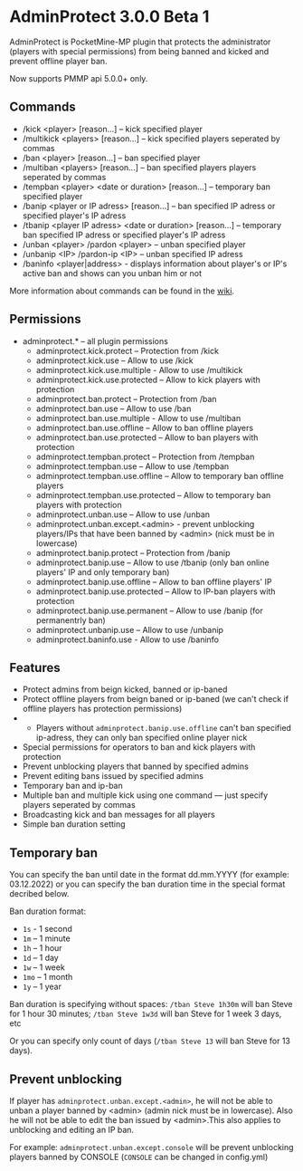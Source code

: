 # AdminProtect 3.0.0 Beta 1

AdminProtect is PocketMine-MP plugin that protects the administrator (players with special permissions) from being banned and kicked and prevent offline player ban.

Now supports PMMP api 5.0.0+ only.

## Commands

- /kick &lt;player&gt; [reason...] – kick specified player
- /multikick &lt;players&gt; [reason...] – kick specified players seperated by commas
- /ban &lt;player&gt; [reason...] – ban specified player
- /multiban &lt;players&gt; [reason...] – ban specified players players seperated by commas
- /tempban &lt;player&gt; &lt;date or duration&gt; [reason...] – temporary ban specified player
- /banip &lt;player or IP adress&gt; [reason...] – ban specified IP adress or specified player's IP adress
- /tbanip &lt;player IP adress&gt; &lt;date or duration&gt; [reason...] – temporary ban specified IP adress or specified player's IP adress
- /unban &lt;player&gt; /pardon &lt;player&gt; – unban specified player
- /unbanip &lt;IP&gt; /pardon-ip &lt;IP&gt; – unban specified IP adress
- /baninfo &lt;player|address&gt; - displays information about player's or IP's active ban and shows can you unban him or not
  
More information about commands can be found in the [wiki](https://github.com/WeekThor/AdminProtect/wiki/Commands).
  
## Permissions

- adminprotect.* – all plugin permissions
  - adminprotect.kick.protect – Protection from /kick
  - adminprotect.kick.use – Allow to use /kick
  - adminprotect.kick.use.multiple - Allow to use /multikick
  - adminprotect.kick.use.protected – Allow to kick players with protection
  - adminprotect.ban.protect – Protection from /ban
  - adminprotect.ban.use – Allow to use /ban
  - adminprotect.ban.use.multiple - Allow to use /multiban
  - adminprotect.ban.use.offline – Allow to ban offline players
  - adminprotect.ban.use.protected – Allow to ban players with protection
  - adminprotect.tempban.protect – Protection from /tempban
  - adminprotect.tempban.use – Allow to use /tempban
  - adminprotect.tempban.use.offline – Allow to temporary ban offline players
  - adminprotect.tempban.use.protected – Allow to temporary ban players with protection
  - adminprotect.unban.use – Allow to use /unban
  - adminprotect.unban.except.&lt;admin&gt; - prevent unblocking players/IPs that have been banned by &lt;admin&gt; (nick must be in lowercase)
  - adminprotect.banip.protect – Protection from /banip
  - adminprotect.banip.use – Allow to use /tbanip (only ban online players' IP and only temporary ban)
  - adminprotect.banip.use.offline – Allow to ban offline players' IP
  - adminprotect.banip.use.protected – Allow to IP-ban players with protection
  - adminprotect.banip.use.permanent – Allow to use /banip (for permanentrly ban)
  - adminprotect.unbanip.use – Allow to use /unbanip
  - adminprotect.baninfo.use - Allow to use /baninfo

## Features

- Protect admins from beign kicked, banned or ip-baned
- Protect offline players from beign baned or ip-baned (we can't check if offline players has protection permissions)
- - Players without ```adminprotect.banip.use.offline``` can't ban specified ip-adress, they can only ban specified online player nick
- Special permissions for operators to ban and kick players with protection
- Prevent unblocking players that banned by specified admins
- Prevent editing bans issued by specified admins
- Temporary ban and ip-ban
- Multiple ban and multiple kick using one command — just specify players seperated by commas
- Broadcasting kick and ban messages for all players
- Simple ban duration setting 
  
## Temporary ban

You can specify the ban until date in the format dd.mm.YYYY (for example: 03.12.2022) or you can specify the ban duration time in the special format decribed below.

Ban duration format:
- `1s` - 1 second
- `1m` – 1 minute
- `1h` – 1 hour
- `1d` – 1 day
- `1w` – 1 week
- `1mo` – 1 month
- `1y` – 1 year

Ban duration is specifying without spaces: `/tban Steve 1h30m` will ban Steve for 1 hour 30 minutes; `/tban Steve 1w3d` will ban Steve for 1 week 3 days, etc

Or you can specify only count of days (```/tban Steve 13``` will ban Steve for 13 days).

## Prevent unblocking

If player has `adminprotect.unban.except.<admin>`, he will not be able to unban a player banned by &lt;admin&gt; (admin nick must be in lowercase). Also he will not be able to edit the ban issued by &lt;admin&gt;.This also applies to unblocking and editing an IP ban.

For example: `adminprotect.unban.except.console` will be prevent unblocking players banned by CONSOLE (`CONSOLE` can be changed in config.yml)
